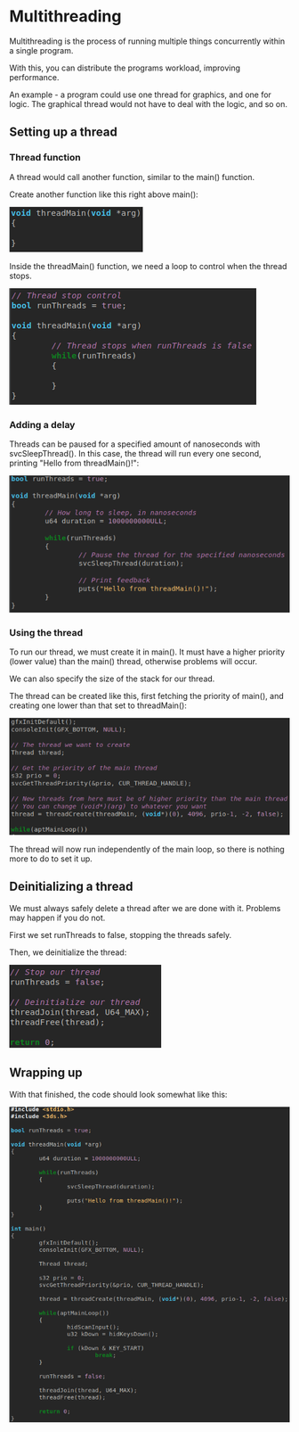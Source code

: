 # Multithreading

Multithreading is the process of running multiple things concurrently within a single program.

With this, you can distribute the programs workload, improving performance.

An example - a program could use one thread for graphics, and one for logic. The graphical thread would not have to deal with the logic, and so on.
## Setting up a thread
### Thread function

A thread would call another function, similar to the main() function.

Create another function like this right above main():

![Failed to load image](../../assets/devkitpro_multithreading_progress_0.png)

Inside the threadMain() function, we need a loop to control when the thread stops.

![Failed to load image](../../assets/devkitpro_multithreading_progress_1.png)
### Adding a delay

Threads can be paused for a specified amount of nanoseconds with svcSleepThread(). In this case, the thread will run every one second, printing "Hello from threadMain()!":

![Failed to load image](../../assets/devkitpro_multithreading_progress_2.png)
### Using the thread

To run our thread, we must create it in main(). It must have a higher priority (lower value) than the main() thread, otherwise problems will occur.

We can also specify the size of the stack for our thread.

The thread can be created like this, first fetching the priority of main(), and creating one lower than that set to threadMain():

![Failed to load image](../../assets/devkitpro_multithreading_progress_3.png)

The thread will now run independently of the main loop, so there is nothing more to do to set it up.
## Deinitializing a thread

We must always safely delete a thread after we are done with it. Problems may happen if you do not.

First we set runThreads to false, stopping the threads safely.

Then, we deinitialize the thread:

![Failed to load image](../../assets/devkitpro_multithreading_progress_4.png)
## Wrapping up

With that finished, the code should look somewhat like this:

![Failed to load image](../../assets/devkitpro_multithreading_progress_fin.png)